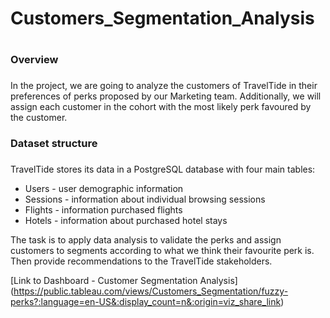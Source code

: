 # Customers_Segmentation_Analysis <h1>

### Overview <h3>

In the project, we are going to analyze the customers of TravelTide in their preferences of perks proposed by our Marketing team. Additionally, we will assign each customer in the cohort with the most likely perk favoured by the customer.

### Dataset structure <h3>

TravelTide stores its data in a PostgreSQL database with four main tables:
* Users - user demographic information
* Sessions - information about individual browsing sessions
* Flights - information purchased flights
* Hotels - information about purchased hotel stays

The task is to apply data analysis to validate the perks and assign customers to segments according to what we think their favourite perk is. Then provide recommendations to the TravelTide stakeholders.

[Link to Dashboard - Customer Segmentation Analysis] (https://public.tableau.com/views/Customers_Segmentation/fuzzy-perks?:language=en-US&:display_count=n&:origin=viz_share_link)
